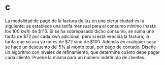 # c
La modalidad de pago de la factura de luz en
una cierta ciudad es la siguiente: se establece
una tarifa mensual para el consumo mínimo
(hasta los 100 kwh) de $115. Si se ha
sobrepasado dicho consumo, se suma una tarifa
de $72 por cada kwh adicional; pero si está
vencida la factura, la tarifa que se usa ya no es
de $72 sino de $100. Además en cualquier
caso se hace un descuento del 5% al monto
total, por pago de contado. Diseñe un algoritmo
con niveles de refinamiento, que determine
cuánto debe pagar cada cliente. Pruebe la
misma para un número indefinido de clientes.
